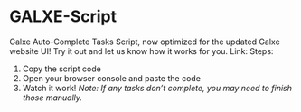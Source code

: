 # GALXE-Script
Galxe Auto-Complete Tasks Script, now optimized for the updated Galxe website UI! Try it out and let us know how it works for you.  Link:  Steps: 
1. Copy the script code
2. Open your browser console and paste the code
3. Watch it work!  *Note: If any tasks don’t complete, you may need to finish those manually.*
